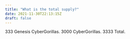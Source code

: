 ```yaml
---
title: "What is the total supply?"
date: 2021-11-30T22:13:15Z
draft: false
---
```

333 Genesis CyberGorillas.
3000 CyberGorillas.
3333 Total.